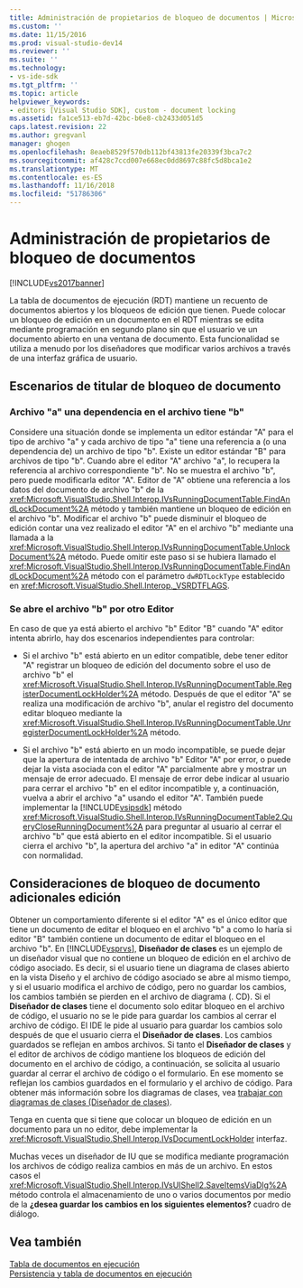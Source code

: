 ```yaml
---
title: Administración de propietarios de bloqueo de documentos | Microsoft Docs
ms.custom: ''
ms.date: 11/15/2016
ms.prod: visual-studio-dev14
ms.reviewer: ''
ms.suite: ''
ms.technology:
- vs-ide-sdk
ms.tgt_pltfrm: ''
ms.topic: article
helpviewer_keywords:
- editors [Visual Studio SDK], custom - document locking
ms.assetid: fa1ce513-eb7d-42bc-b6e8-cb2433d051d5
caps.latest.revision: 22
ms.author: gregvanl
manager: ghogen
ms.openlocfilehash: 8eaeb8529f570db112bf43813fe20339f3bca7c2
ms.sourcegitcommit: af428c7ccd007e668ec0dd8697c88fc5d8bca1e2
ms.translationtype: MT
ms.contentlocale: es-ES
ms.lasthandoff: 11/16/2018
ms.locfileid: "51786306"
---
```

# <a name="document-lock-holder-management"></a>Administración de propietarios de bloqueo de documentos
[!INCLUDE[vs2017banner](../includes/vs2017banner.md)]

La tabla de documentos de ejecución (RDT) mantiene un recuento de documentos abiertos y los bloqueos de edición que tienen. Puede colocar un bloqueo de edición en un documento en el RDT mientras se edita mediante programación en segundo plano sin que el usuario ve un documento abierto en una ventana de documento. Esta funcionalidad se utiliza a menudo por los diseñadores que modificar varios archivos a través de una interfaz gráfica de usuario.  
  
## <a name="document-lock-holder-scenarios"></a>Escenarios de titular de bloqueo de documento  
  
### <a name="file-a-has-a-dependence-on-file-b"></a>Archivo "a" una dependencia en el archivo tiene "b"  
 Considere una situación donde se implementa un editor estándar "A" para el tipo de archivo "a" y cada archivo de tipo "a" tiene una referencia a (o una dependencia de) un archivo de tipo "b". Existe un editor estándar "B" para archivos de tipo "b". Cuando abre el editor "A" archivo "a", lo recupera la referencia al archivo correspondiente "b". No se muestra el archivo "b", pero puede modificarla editor "A". Editor de "A" obtiene una referencia a los datos del documento de archivo "b" de la <xref:Microsoft.VisualStudio.Shell.Interop.IVsRunningDocumentTable.FindAndLockDocument%2A> método y también mantiene un bloqueo de edición en el archivo "b". Modificar el archivo "b" puede disminuir el bloqueo de edición contar una vez realizado el editor "A" en el archivo "b" mediante una llamada a la <xref:Microsoft.VisualStudio.Shell.Interop.IVsRunningDocumentTable.UnlockDocument%2A> método. Puede omitir este paso si se hubiera llamado el <xref:Microsoft.VisualStudio.Shell.Interop.IVsRunningDocumentTable.FindAndLockDocument%2A> método con el parámetro `dwRDTLockType` establecido en <xref:Microsoft.VisualStudio.Shell.Interop._VSRDTFLAGS>.  
  
### <a name="file-b-is-opened-by-a-different-editor"></a>Se abre el archivo "b" por otro Editor  
 En caso de que ya está abierto el archivo "b" Editor "B" cuando "A" editor intenta abrirlo, hay dos escenarios independientes para controlar:  
  
-   Si el archivo "b" está abierto en un editor compatible, debe tener editor "A" registrar un bloqueo de edición del documento sobre el uso de archivo "b" el <xref:Microsoft.VisualStudio.Shell.Interop.IVsRunningDocumentTable.RegisterDocumentLockHolder%2A> método. Después de que el editor "A" se realiza una modificación de archivo "b", anular el registro del documento editar bloqueo mediante la <xref:Microsoft.VisualStudio.Shell.Interop.IVsRunningDocumentTable.UnregisterDocumentLockHolder%2A> método.  
  
-   Si el archivo "b" está abierto en un modo incompatible, se puede dejar que la apertura de intentada de archivo "b" Editor "A" por error, o puede dejar la vista asociada con el editor "A" parcialmente abre y mostrar un mensaje de error adecuado. El mensaje de error debe indicar al usuario para cerrar el archivo "b" en el editor incompatible y, a continuación, vuelva a abrir el archivo "a" usando el editor "A". También puede implementar la [!INCLUDE[vsipsdk](../includes/vsipsdk-md.md)] método <xref:Microsoft.VisualStudio.Shell.Interop.IVsRunningDocumentTable2.QueryCloseRunningDocument%2A> para preguntar al usuario al cerrar el archivo "b" que está abierto en el editor incompatible. Si el usuario cierra el archivo "b", la apertura del archivo "a" in editor "A" continúa con normalidad.  
  
## <a name="additional-document-edit-lock-considerations"></a>Consideraciones de bloqueo de documento adicionales edición  
 Obtener un comportamiento diferente si el editor "A" es el único editor que tiene un documento de editar el bloqueo en el archivo "b" a como lo haría si editor "B" también contiene un documento de editar el bloqueo en el archivo "b". En [!INCLUDE[vsprvs](../includes/vsprvs-md.md)], **Diseñador de clases** es un ejemplo de un diseñador visual que no contiene un bloqueo de edición en el archivo de código asociado. Es decir, si el usuario tiene un diagrama de clases abierto en la vista Diseño y el archivo de código asociado se abre al mismo tiempo, y si el usuario modifica el archivo de código, pero no guardar los cambios, los cambios también se pierden en el archivo de diagrama (. CD). Si el **Diseñador de clases** tiene el documento solo editar bloqueo en el archivo de código, el usuario no se le pide para guardar los cambios al cerrar el archivo de código. El IDE le pide al usuario para guardar los cambios solo después de que el usuario cierra el **Diseñador de clases**. Los cambios guardados se reflejan en ambos archivos. Si tanto el **Diseñador de clases** y el editor de archivos de código mantiene los bloqueos de edición del documento en el archivo de código, a continuación, se solicita al usuario guardar al cerrar el archivo de código o el formulario. En ese momento se reflejan los cambios guardados en el formulario y el archivo de código. Para obtener más información sobre los diagramas de clases, vea [trabajar con diagramas de clases (Diseñador de clases)](../ide/working-with-class-diagrams-class-designer.md).  
  
 Tenga en cuenta que si tiene que colocar un bloqueo de edición en un documento para un no editor, debe implementar la <xref:Microsoft.VisualStudio.Shell.Interop.IVsDocumentLockHolder> interfaz.  
  
 Muchas veces un diseñador de IU que se modifica mediante programación los archivos de código realiza cambios en más de un archivo. En estos casos el <xref:Microsoft.VisualStudio.Shell.Interop.IVsUIShell2.SaveItemsViaDlg%2A> método controla el almacenamiento de uno o varios documentos por medio de la **¿desea guardar los cambios en los siguientes elementos?** cuadro de diálogo.  
  
## <a name="see-also"></a>Vea también  
 [Tabla de documentos en ejecución](../extensibility/internals/running-document-table.md)   
 [Persistencia y tabla de documentos en ejecución](../extensibility/internals/persistence-and-the-running-document-table.md)

